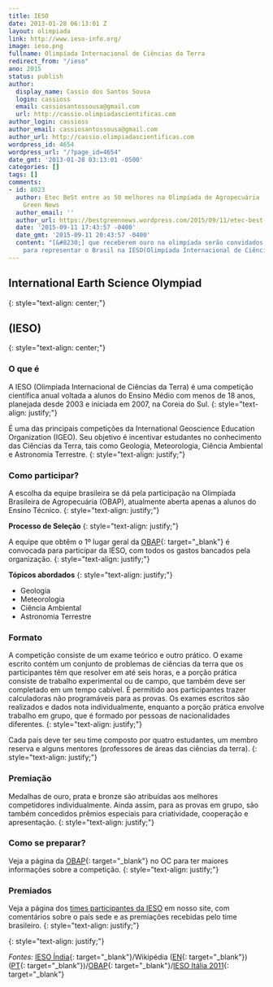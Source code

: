 ```yaml
---
title: IESO
date: 2013-01-28 06:13:01 Z
layout: olimpiada
link: http://www.ieso-info.org/
image: ieso.png
fullname: Olimpíada Internacional de Ciências da Terra
redirect_from: "/ieso"
ano: 2015
status: publish
author:
  display_name: Cassio dos Santos Sousa
  login: cassioss
  email: cassiosantossousa@gmail.com
  url: http://cassio.olimpiadascientificas.com
author_login: cassioss
author_email: cassiosantossousa@gmail.com
author_url: http://cassio.olimpiadascientificas.com
wordpress_id: 4654
wordpress_url: "/?page_id=4654"
date_gmt: '2013-01-28 03:13:01 -0500'
categories: []
tags: []
comments:
- id: 8023
  author: Etec BeSt entre as 50 melhores na Olimpíada de Agropecuária | Etec Best
    Green News
  author_email: ''
  author_url: https://bestgreennews.wordpress.com/2015/09/11/etec-best-entre-as-50-melhores-na-olimpiada-de-agropecuaria/
  date: '2015-09-11 17:43:57 -0400'
  date_gmt: '2015-09-11 20:43:57 -0400'
  content: "[&#8230;] que receberem ouro na olimpíada serão convidados para a seletiva
    para representar o Brasil na IESO(Olimpíada Internacional de Ciências da [&#8230;]"
---
```


## International Earth Science Olympiad
{: style="text-align: center;"}



## (IESO)
{: style="text-align: center;"}



### O que é



A IESO (Olimpíada Internacional de Ciências da Terra) é uma competição científica anual voltada a alunos do Ensino Médio com menos de 18 anos, planejada desde 2003 e iniciada em 2007, na Coreia do Sul.
{: style="text-align: justify;"}



É uma das principais competições da International Geoscience Education Organization (IGEO). Seu objetivo é incentivar estudantes no conhecimento das Ciências da Terra, tais como Geologia, Meteorologia, Ciência Ambiental
e Astronomia Terrestre.
{: style="text-align: justify;"}



### Como participar?



A escolha da equipe brasileira se dá pela participação na Olimpíada Brasileira de Agropecuária (OBAP), atualmente aberta apenas a alunos do Ensino Técnico.
{: style="text-align: justify;"}



**Processo de Seleção**
{: style="text-align: justify;"}



A equipe que obtêm o 1º lugar geral da [OBAP][2]{: target="_blank"} é convocada para participar da IESO, com todos os gastos bancados pela organização.
{: style="text-align: justify;"}



**Tópicos abordados**
{: style="text-align: justify;"}



* <span style="line-height: 13px;">Geologia</span>
* Meteorologia
* Ciência Ambiental
* Astronomia Terrestre
  



### Formato



A competição consiste de um exame teórico e outro prático. O exame escrito contém um conjunto de problemas de ciências da terra que os participantes têm que resolver em até seis horas, e a porção prática consiste de
trabalho experimental ou de campo, que também deve ser completado em um tempo cabível. É permitido aos participantes trazer calculadoras não programáveis para as provas. Os exames escritos são realizados e dados nota
individualmente, enquanto a porção prática envolve trabalho em grupo, que é formado por pessoas de nacionalidades diferentes.
{: style="text-align: justify;"}



Cada país deve ter seu time composto por quatro estudantes, um membro reserva e alguns mentores (professores de áreas das ciências da terra).
{: style="text-align: justify;"}



### Premiação



Medalhas de ouro, prata e bronze são atribuídas aos melhores competidores individualmente. Ainda assim, para as provas em grupo, são também concedidos prêmios especiais para criatividade, cooperação e apresentação.
{: style="text-align: justify;"}



### Como se preparar?



Veja a página da [OBAP][2]{: target="_blank"} no OC para ter maiores informações sobre a competição.
{: style="text-align: justify;"}



### Premiados



Veja a página dos [times participantes da IESO][3] em nosso site, com comentários sobre o país sede e as premiações recebidas pelo time brasileiro.
{: style="text-align: justify;"}




{: style="text-align: justify;"}

  
*Fontes:* [IESO Índia][4]{: target="_blank"}/Wikipédia ([EN][5]{: target="_blank"}) ([PT][6]{: target="_blank"})/[OBAP][7]{: target="_blank"}/[IESO Itália 2011][8]{: target="_blank"}



[1]: /ieso/ "Logo da IESO"
[2]: /olimpiadas/outras/obap/ "OBAP"
[3]: /equipes-brasileiras/interdisciplinar/ieso/ "Países e participação brasileira na IESO"
[4]: http://eartholympiad.webs.com/ "Site indiano sobre a IESO"
[5]: http://en.wikipedia.org/wiki/International_Earth_Science_Olympiad "Página da IESO em Inglês"
[6]: http://pt.wikipedia.org/wiki/Olimp%C3%ADada_Internacional_de_Ci%C3%AAncias_da_Terra "Versão em Português da IESO"
[7]: http://www.ifsuldeminas.edu.br/~obap/index.php?option=com_content&amp;view=article&amp;id=50&amp;Itemid=55 "Página da IESO na OBAP"
[8]: http://www.ieso2011.unimore.it/ "Site oficial da IESO de 2011, na Itália"
